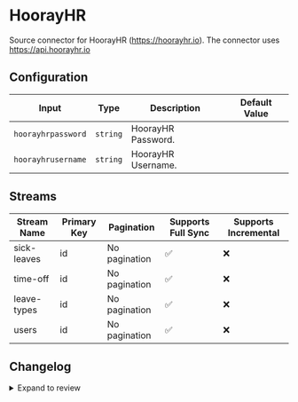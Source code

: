 # HoorayHR
Source connector for HoorayHR (https://hoorayhr.io). The connector uses https://api.hoorayhr.io

## Configuration

| Input | Type | Description | Default Value |
|-------|------|-------------|---------------|
| `hoorayhrpassword` | `string` | HoorayHR Password.  |  |
| `hoorayhrusername` | `string` | HoorayHR Username.  |  |

## Streams
| Stream Name | Primary Key | Pagination | Supports Full Sync | Supports Incremental |
|-------------|-------------|------------|---------------------|----------------------|
| sick-leaves | id | No pagination | ✅ |  ❌  |
| time-off | id | No pagination | ✅ |  ❌  |
| leave-types | id | No pagination | ✅ |  ❌  |
| users | id | No pagination | ✅ |  ❌  |

## Changelog

<details>
  <summary>Expand to review</summary>

| Version          | Date              | Pull Request | Subject        |
|------------------|-------------------|--------------|----------------|
| 0.0.1 | 2024-12-17 | | Initial release by [@JoeriSmits](https://github.com/JoeriSmits) via Connector Builder |

</details>

